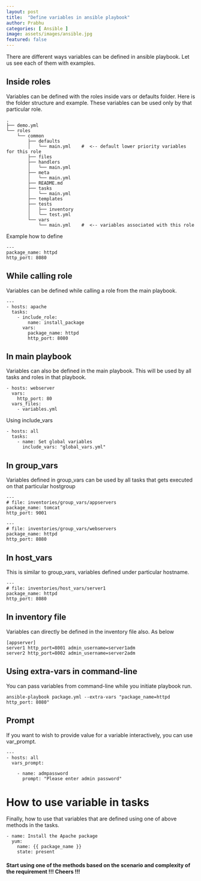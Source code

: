 ```yaml
---
layout: post
title:  "Define variables in ansible playbook"
author: Prabhu
categories: [ Ansible ]
image: assets/images/ansible.jpg
featured: false
---
```


There are different ways variables can be defined in ansible playbook. Let us see each of them with examples.

## Inside roles

Variables can be defined with the roles inside vars or defaults folder. Here is the folder structure and example. These variables can be used only by that particular role.

```
.
├── demo.yml
└── roles
    └── common
        ├── defaults
        │   └── main.yml    #  <-- default lower priority variables for this role
        ├── files
        ├── handlers
        │   └── main.yml
        ├── meta
        │   └── main.yml
        ├── README.md
        ├── tasks
        │   └── main.yml
        ├── templates
        ├── tests
        │   ├── inventory
        │   └── test.yml
        └── vars
            └── main.yml    #  <-- variables associated with this role
```

Example how to define

```
---
package_name: httpd
http_port: 8080
```

## While calling role

Variables can be defined while calling a role from the main playbook.

```
---
- hosts: apache
  tasks:
    - include_role:
        name: install_package
      vars:
        package_name: httpd
        http_port: 8080
```

## In main playbook

Variables can also be defined in the main playbook. This will be used by all tasks and roles in that playbook.

```
- hosts: webserver
  vars:
    http_port: 80
  vars_files:
    - variables.yml
```

Using include_vars

```
- hosts: all
  tasks:
    - name: Set global variables
      include_vars: "global_vars.yml"
```

## In group_vars

Variables defined in group_vars can be used by all tasks that gets executed on that particular hostgroup

```
---
# file: inventories/group_vars/appservers
package_name: tomcat
http_port: 9001
```

```
---
# file: inventories/group_vars/webservers
package_name: httpd
http_port: 8080
```

## In host_vars

This is similar to group_vars, variables defined under particular hostname.

```
---
# file: inventories/host_vars/server1
package_name: httpd
http_port: 8080
```

## In inventory file

Variables can directly be defined in the inventory file also. As below

```
[appserver]
server1 http_port=8001 admin_username=server1adm
server2 http_port=8002 admin_username=server2adm
```

## Using extra-vars in command-line

You can pass variables from command-line while you initiate playbook run.

```
ansible-playbook package.yml --extra-vars "package_name=httpd http_port: 8080"
```

## Prompt

If you want to wish to provide value for a variable interactively, you can use var_prompt.

```
---
- hosts: all
  vars_prompt:

    - name: admpassword
      prompt: "Please enter admin password"
```

# How to use variable in tasks

Finally, how to use that variables that are defined using one of above methods in the tasks.

```
- name: Install the Apache package
  yum:
    name: {{ package_name }}
    state: present
```


#### Start using one of the methods based on the scenario and complexity of the requirement !!! Cheers !!!
